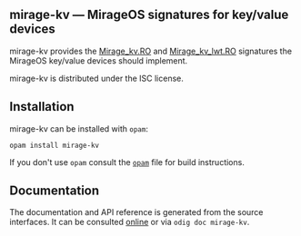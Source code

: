 ## mirage-kv — MirageOS signatures for key/value devices

mirage-kv provides the [Mirage_kv.RO][ro] and [Mirage_kv_lwt.RO][ro-lwt]
signatures the MirageOS key/value devices should implement.

mirage-kv is distributed under the ISC license.

[ro]: http://mirage.github.io/mirage-kv/Mirage_kv.html
[ro-lwt]: http://mirage.github.io/mirage-kv/Mirage_kv_lwt.html

## Installation

mirage-kv can be installed with `opam`:

    opam install mirage-kv

If you don't use `opam` consult the [`opam`](opam) file for build
instructions.

## Documentation

The documentation and API reference is generated from the source
interfaces. It can be consulted [online][doc] or via `odig doc
mirage-kv`.

[doc]: https://mirage.github.io/mirage-kv/
